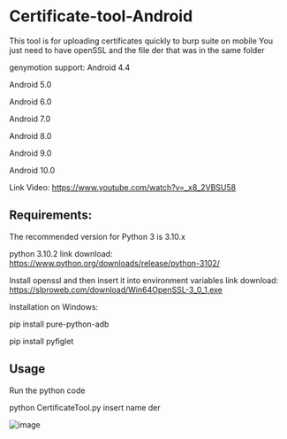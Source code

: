 # Certificate-tool-Android
This tool is for uploading certificates quickly to burp suite on mobile
You just need to have openSSL and the file der that was in the same folder

genymotion support:
Android 4.4 

Android 5.0

Android 6.0

Android 7.0

Android 8.0

Android 9.0 

Android 10.0 

Link Video:
https://www.youtube.com/watch?v=_x8_2VBSU58

Requirements:
------------------------------------------------------

The recommended version for Python 3 is 3.10.x

python 3.10.2
link download: https://www.python.org/downloads/release/python-3102/

Install openssl and then insert it into environment variables
link download: https://slproweb.com/download/Win64OpenSSL-3_0_1.exe

Installation on Windows:

pip install pure-python-adb


pip install pyfiglet




Usage
------------------------------------------------------
Run the python code

python CertificateTool.py insert name der

![image](https://user-images.githubusercontent.com/101058837/156934040-14cf3f8b-55d3-4c58-a7db-67b41afc1644.png)
